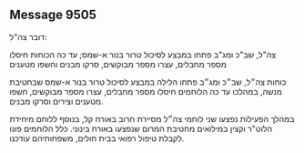 ## Message 9505

דובר צה"ל:

צה"ל, שב"כ ומג"ב פתחו במבצע לסיכול טרור בנור א-שמס; עד כה הכוחות חיסלו מספר מחבלים, עצרו מספר מבוקשים, סרקו מבנים וחשפו מטענים

כוחות צה״ל, שב״כ ומג״ב פתחו הלילה במבצע לסיכול טרור בנור א-שמס שבחטיבת מנשה, במהלכו עד כה הלוחמים חיסלו מספר מחבלים, עצרו מספר מבוקשים, חשפו מטענים וצירים וסרקו מבנים. 

במהלך הפעילות נפצעו שני לוחמי צה״ל מסיירת חרוב באורח קל, בנוסף ללוחם מיחידת הלוט"ר וקצין במילואים מחטיבת המרום שנפצעו באורח בינוני. 
כלל הלוחמים פונו לקבלת טיפול רפואי בבית חולים, משפחותיהם עודכנו.

